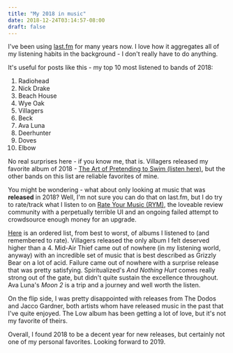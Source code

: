 ```yaml
---
title: "My 2018 in music"
date: 2018-12-24T03:14:57-08:00
draft: false
---
```


I've been using [last.fm](http://last.fm) for many years now. I love how it aggregates all of my listening habits in the background - I don't really have to do anything.

It's useful for posts like this - my top 10 most listened to bands of 2018:

1. Radiohead
2. Nick Drake
3. Beach House
4. Wye Oak
5. Villagers
6. Beck
7. Ava Luna
8. Deerhunter
9. Doves
10. Elbow

No real surprises here - if you know me, that is. Villagers released my favorite album of 2018 - [The Art of Pretending to Swim (listen here)](http://smarturl.it/ArtOfPretendingStrm), but the other bands on this list are reliable favorites of mine.

You might be wondering - what about only looking at music that was **released** in 2018? Well, I'm not sure you can do that on last.fm, but I do try to rate/track what I listen to on [Rate Your Music (RYM)](https://rateyourmusic.com/), the loveable review community with a perpetually terrible UI and an ongoing failed attempt to crowdsource enough money for an upgrade.

[Here](https://rateyourmusic.com/collection/earlbk/strm_relyear,ss.rd/2018) is an ordered list, from best to worst, of albums I listened to (and remembered to rate). Villagers released the only album I felt deserved higher than a 4. Mid-Air Thief came out of nowhere (in my listening world, anyway) with an incredible set of music that is best described as Grizzly Bear on a lot of acid. Failure came out of nowhere with a surprise release that was pretty satisfying. Spiritualized's _And Nothing Hurt_ comes really strong out of the gate, but didn't quite sustain the excellence throughout. Ava Luna's _Moon 2_ is a trip and a journey and well worth the listen.

On the flip side, I was pretty disappointed with releases from The Dodos and Jacco Gardner, both artists whom have released music in the past that I've quite enjoyed. The Low album has been getting a lot of love, but it's not my favorite of theirs.

Overall, I found 2018 to be a decent year for new releases, but certainly not one of my personal favorites. Looking forward to 2019.